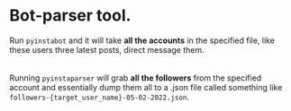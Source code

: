 <h1>Bot-parser tool.</h1>
Run <code>pyinstabot</code> and it will take 
<b>all the accounts</b> in the specified file, like these users three latest posts,
direct message them.
<h6></h6>
Running <code>pyinstaparser</code> will grab <b>all the followers</b> from the specified account
and essentially dump them all to a .json file called something like <code>followers-{target_user_name}-05-02-2022.json</code>.